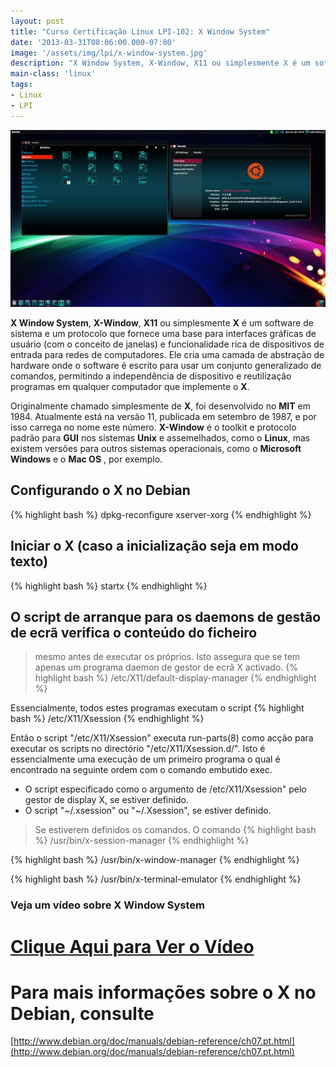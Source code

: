 ```yaml
---
layout: post
title: "Curso Certificação Linux LPI-102: X Window System"
date: '2013-03-31T08:06:00.000-07:00'
image: '/assets/img/lpi/x-window-system.jpg'
description: "X Window System, X-Window, X11 ou simplesmente X é um software de sistema e um protocolo que fornece uma base para interfaces gráficas de usuário."
main-class: 'linux'
tags:
- Linux
- LPI
---
```


![X Window System](/assets/img/lpi/x-window-system.jpg "X Window System")

__X Window System__, __X-Window__, __X11__ ou simplesmente __X__ é um software de sistema e um protocolo que fornece uma base para interfaces gráficas de usuário (com o conceito de janelas) e funcionalidade rica de dispositivos de entrada para redes de computadores. Ele cria uma camada de abstração de hardware onde o software é escrito para usar um conjunto generalizado de comandos, permitindo a independência de dispositivo e reutilização programas em qualquer computador que implemente o __X__.

Originalmente chamado simplesmente de __X__, foi desenvolvido no __MIT__ em 1984. Atualmente está na versão 11, publicada em setembro de 1987, e por isso carrega no nome este número. __X-Window__ é o toolkit e protocolo padrão para __GUI__ nos sistemas __Unix__ e assemelhados, como o __Linux__, mas existem versões para outros sistemas operacionais, como o __Microsoft Windows__ e o __Mac OS__ , por exemplo.
 
## Configurando o X no Debian
{% highlight bash %}
dpkg-reconfigure xserver-xorg
{% endhighlight %}

## Iniciar o X (caso a inicialização seja em modo texto)
{% highlight bash %}
startx
{% endhighlight %}

## O script de arranque para os daemons de gestão de ecrã verifica o conteúdo do ficheiro
> mesmo antes de executar os próprios. Isto assegura que se tem apenas um programa daemon de gestor de ecrã X activado.
{% highlight bash %}
/etc/X11/default-display-manager
{% endhighlight %} 

 
Essencialmente, todos estes programas executam o script
{% highlight bash %}
/etc/X11/Xsession
{% endhighlight %}

Então o script "/etc/X11/Xsession" executa run-parts(8) como acção para executar os scripts no directório "/etc/X11/Xsession.d/". Isto é essencialmente uma execução de um primeiro programa o qual é encontrado na seguinte ordem com o comando embutido exec.

* O script especificado como o argumento de /etc/X11/Xsession" pelo gestor de display X, se estiver definido.
* O script "~/.xsession" ou "~/.Xsession", se estiver definido.

> Se estiverem definidos os comandos.
 O comando 
{% highlight bash %}
/usr/bin/x-session-manager
{% endhighlight %}

{% highlight bash %}
/usr/bin/x-window-manager
{% endhighlight %}

{% highlight bash %}
/usr/bin/x-terminal-emulator
{% endhighlight %}

### Veja um vídeo sobre X Window System

# [Clique Aqui para Ver o Vídeo](https://www.youtube.com/watch?v=Q1x19Oc4IuU)

 
# Para mais informações sobre o X no Debian, consulte
[http://www.debian.org/doc/manuals/debian-reference/ch07.pt.html](http://www.debian.org/doc/manuals/debian-reference/ch07.pt.html)
